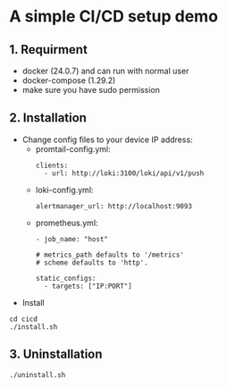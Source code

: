 # A simple CI/CD setup demo

## 1. Requirment
- docker (24.0.7) and can run with normal user
- docker-compose (1.29.2)
- make sure you have sudo permission

## 2. Installation
- Change config files to your device IP address:
  - promtail-config.yml:
    ```
    clients:
      - url: http://loki:3100/loki/api/v1/push
    ```
  - loki-config.yml:
    ```
    alertmanager_url: http://localhost:9093
    ```
  - prometheus.yml:
    ```
    - job_name: "host"

    # metrics_path defaults to '/metrics'
    # scheme defaults to 'http'.

    static_configs:
      - targets: ["IP:PORT"]
    ```
- Install
```
cd cicd
./install.sh
```

## 3. Uninstallation
```
./uninstall.sh
```
